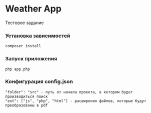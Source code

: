 # Weather App

Тестовое задание

### Установка зависимостей
    composer install

### Запуск приложения
    php app.php

### Конфигурация config.json
    "folder": "src" - путь от начала проекта, в котором будет производиться поиск
    "ext": ["js", "php", "html"] - расширения файлов, которые будут преобразованы в pdf
